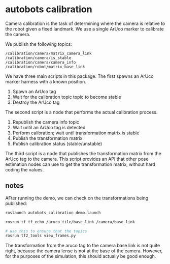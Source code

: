 # autobots calibration

Camera calibration is the task of determining where the camera is relative to the robot given a fixed landmark.
We use a single ArUco marker to calibrate the camera.

We publish the following topics:

```
/calibration/camera/matrix_camera_link
/calibration/camera/is_stable
/calibration/camera/camera_info
/calibration/robot/matrix_base_link
```

We have three main scripts in this package.
The first spawns an ArUco marker harness with a known position.

1. Spawn an ArUco tag
1. Wait for the calibration topic topic to become stable
1. Destroy the ArUco tag

The second script is a node that performs the actual calibration process.

1. Republish the camera info topic
1. Wait until an ArUco tag is detected
1. Perform calibration; wait until transformation matrix is stable
1. Publish the transformation matrix
1. Publish calibration status (stable/unstable)

The third script is a node that publishes the transformation matrix from the ArUco tag to the camera.
This script provides an API that other pose estimation nodes can use to get the transformation matrix, without hard coding the values.

## notes

AFter running the demo, we can check on the transformations being published:

```bash
roslaunch autobots_calibration demo.launch
```

```bash
rosrun tf tf_echo /aruco_tile/base_link /camera/base_link

# use this to ensure that the topics
rosrun tf2_tools view_frames.py
```

The transformation from the aruco tag to the camera base link is not quite right, because the camera lense is not at the base of the camera.
However, for the purposes of the simulation, this should actually be good enough.
